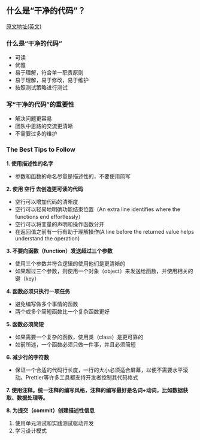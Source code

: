 
## <span id="1">什么是“干净的代码”？</span>
[原文地址(英文)](https://technologywolf.net/the-top-10-tips-to-write-clean-code/)
### 什么是“干净的代码“
- 可读
- 优雅
- 易于理解，符合单一职责原则
- 易于理解，易于修改，易于维护
- 按照测试策略进行测试

### 写“干净的代码”的重要性
- 解决问题更容易
- 团队中思路的交流更清晰
- 不需要过多的维护

### The Best Tips to Follow
**1. 使用描述性的名字**
- 参数和函数的命名尽量是描述性的，不要使用简写

**2. 使用 空行 去创造更可读的代码**
- 空行可以增加代码的清晰度
- 空行可以轻易地明确功能结束位置（An extra line identifies where the functions end effortlessly）
- 空行可以将变量的声明和操作函数分开
- 在返回值之前有一行有助于理解操作(A line before the returned value helps understand the operation)

**3. 不要向函数（function）发送超过三个参数**
- 使用三个参数并符合逻辑的使用他们是更清晰的
- 如果超过三个参数，则使用一个对象（object）来发送给函数，并使用相关的键（key）

**4. 函数必须只执行一项任务**
- 避免编写做多个事情的函数
- 两个或多个简短函数比一个复杂函数更好

**5. 函数必须简短**
- 如果需要一个复杂的函数，使用类（class）是更可靠的
- 如前所述，一个函数必须只做一件事，并且必须简短

**6. 减少行的字符数**
- 保证一个合适的代码行长度，一行的大小必须适合屏幕，以便不需要水平滚动。Prettier等许多工具都支持开发者控制其代码格式

**7. 使用注释。统一注释的编写风格，注释的编写最好是名词+动词，比如数据获取、数据处理等。**

**8. 为提交（commit）创建描述性信息**
1. 使用单元测试和实践测试驱动开发
2. 学习设计模式